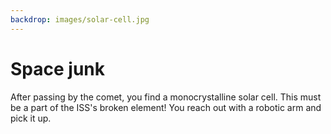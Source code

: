 ```yaml
---
backdrop: images/solar-cell.jpg
---
```


# Space junk

After passing by the comet, you find a monocrystalline solar cell. This must be a part of the ISS's broken element! You reach out with a robotic arm and pick it up.

<Item id="2"/>

<Page url="/rocket/en" instructions="" action="Return to the start for a new mission!" condition="none" />
